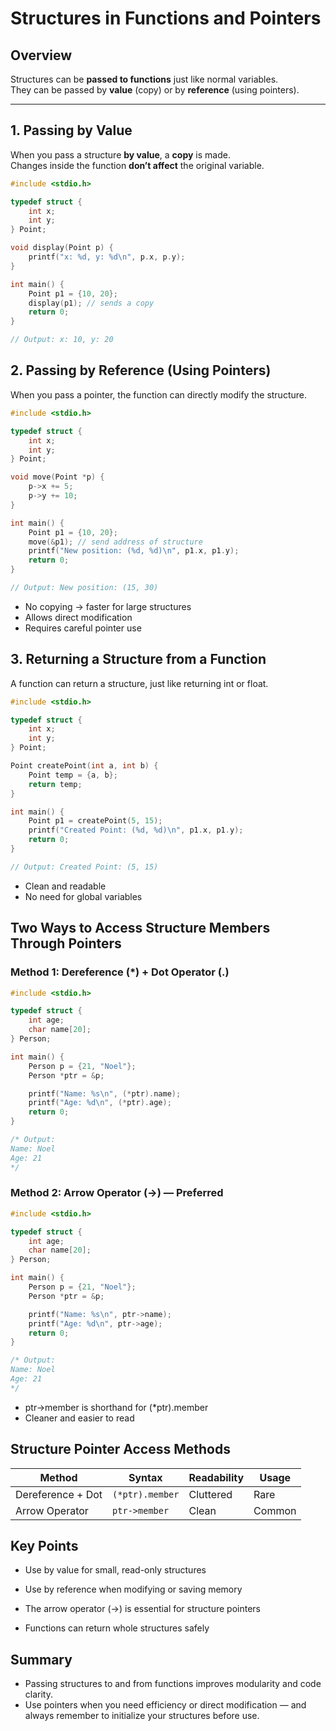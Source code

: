# Structures in Functions and Pointers

## Overview

Structures can be **passed to functions** just like normal variables.  
They can be passed by **value** (copy) or by **reference** (using pointers).

---

## 1. Passing by Value

When you pass a structure **by value**, a **copy** is made.  
Changes inside the function **don’t affect** the original variable.

```c
#include <stdio.h>

typedef struct {
    int x;
    int y;
} Point;

void display(Point p) {
    printf("x: %d, y: %d\n", p.x, p.y);
}

int main() {
    Point p1 = {10, 20};
    display(p1); // sends a copy
    return 0;
}

// Output: x: 10, y: 20

```

## 2. Passing by Reference (Using Pointers)

When you pass a pointer, the function can directly modify the structure.

```c
#include <stdio.h>

typedef struct {
    int x;
    int y;
} Point;

void move(Point *p) {
    p->x += 5;
    p->y += 10;
}

int main() {
    Point p1 = {10, 20};
    move(&p1); // send address of structure
    printf("New position: (%d, %d)\n", p1.x, p1.y);
    return 0;
}

// Output: New position: (15, 30)

```

- No copying → faster for large structures
- Allows direct modification
- Requires careful pointer use

## 3. Returning a Structure from a Function

A function can return a structure, just like returning int or float.

```c
#include <stdio.h>

typedef struct {
    int x;
    int y;
} Point;

Point createPoint(int a, int b) {
    Point temp = {a, b};
    return temp;
}

int main() {
    Point p1 = createPoint(5, 15);
    printf("Created Point: (%d, %d)\n", p1.x, p1.y);
    return 0;
}

// Output: Created Point: (5, 15)

```

- Clean and readable
- No need for global variables

## Two Ways to Access Structure Members Through Pointers

### Method 1: Dereference (*) + Dot Operator (.)

```c
#include <stdio.h>

typedef struct {
    int age;
    char name[20];
} Person;

int main() {
    Person p = {21, "Noel"};
    Person *ptr = &p;

    printf("Name: %s\n", (*ptr).name);
    printf("Age: %d\n", (*ptr).age);
    return 0;
}

/* Output:
Name: Noel
Age: 21
*/

```

### Method 2: Arrow Operator (->) — Preferred

```c
#include <stdio.h>

typedef struct {
    int age;
    char name[20];
} Person;

int main() {
    Person p = {21, "Noel"};
    Person *ptr = &p;

    printf("Name: %s\n", ptr->name);
    printf("Age: %d\n", ptr->age);
    return 0;
}

/* Output: 
Name: Noel
Age: 21
*/

```

- ptr->member is shorthand for (*ptr).member
- Cleaner and easier to read

## Structure Pointer Access Methods

| Method | Syntax | Readability | Usage |
|--------|--------|-------------|-------|
| Dereference + Dot | `(*ptr).member` | Cluttered | Rare |
| Arrow Operator | `ptr->member` | Clean | Common |

## Key Points

- Use by value for small, read-only structures

- Use by reference when modifying or saving memory

- The arrow operator (->) is essential for structure pointers

- Functions can return whole structures safely

## Summary

- Passing structures to and from functions improves modularity and code clarity.
- Use pointers when you need efficiency or direct modification — and always remember to initialize your structures before use.